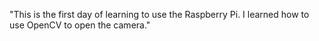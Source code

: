 "This is the first day of learning to use the Raspberry Pi. I learned how to use OpenCV to open the camera."
